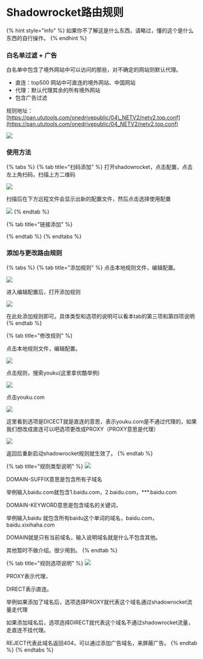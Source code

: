 # Shadowrocket路由规则

{% hint style="info" %}
如果你不了解这是什么东西，请略过，懂的这个是什么东西的自行操作。
{% endhint %}

### 白名单过滤 + 广告

白名单中包含了境外网站中可以访问的那些，对不确定的网站则默认代理。

* 直连：top500 网站中可直连的境外网站、中国网站
* 代理：默认代理其余的所有境外网站
* 包含广告过滤

规则地址：[https://pan.ututools.com/onedrivepublic/04\_NETV2/netv2.top.conf](https://pan.ututools.com/onedrivepublic/04_NETV2/netv2.top.conf)

![](../.gitbook/assets/image%20%289%29.png)

### 使用方法

{% tabs %}
{% tab title="扫码添加" %}
打开shadowrocket，点击配置，点击左上角扫码，扫描上方二维码

![](../.gitbook/assets/image%20%288%29.png)

扫描后在下方远程文件会显示出新的配置文件，然后点击选择使用配置

![](../.gitbook/assets/image%20%287%29.png)
{% endtab %}

{% tab title="链接添加" %}

{% endtab %}
{% endtabs %}

### 添加与更改路由规则

{% tabs %}
{% tab title="添加规则" %}
点击本地规则文件，编辑配置。

![](../.gitbook/assets/image%20%2812%29.png)

进入编辑配置后，打开添加规则

![](../.gitbook/assets/image%20%2814%29.png)

在此处添加规则即可。具体类型和选项的说明可以看本tab的第三项和第四项说明
{% endtab %}

{% tab title="修改规则" %}


点击本地规则文件，编辑配置。

![](../.gitbook/assets/image%20%2812%29.png)

点击规则，搜索youku\(这里拿优酷举例\)

![](../.gitbook/assets/image%20%2813%29.png)

点击youku.com 

![](../.gitbook/assets/image%20%286%29.png)

这里看到选项是DICECT就是直连的意思，表示youku.com是不通过代理的，如果我们想改成直连可以吧选项更改成PROXY（PROXY意思是代理）

![](../.gitbook/assets/image%20%2810%29.png)

返回后重新启动shadowrocket规则就生效了。
{% endtab %}

{% tab title="规则类型说明" %}
![](../.gitbook/assets/image%20%2816%29.png)

DOMAIN-SUFFIX意思是包含所有子域名

举例输入baidu.com就包含1.baidu.com，2.baidu.com，\*\*\*.baidu.com

DOMAIN-KEYWORD意思是包含域名的关键词，

举例输入baidu 就包含所有baidu这个单词的域名，baidu.com，baidu.xixihaha.com

DOMAIN就是只有当前域名，输入说明域名就是什么不包含其他。

其他暂时不做介绍。很少用到。
{% endtab %}

{% tab title="规则选项说明" %}
![](../.gitbook/assets/image%20%2815%29.png)

PROXY表示代理，

DIRECT表示直连。

举例如果添加了域名后，选项选择PROXY就代表这个域名通过shadowrocket流量走代理

如果添加域名后，选项选择DIRECT就代表这个域名不通过shadowrocket流量，走直连不挂代理。

REJECT代表此域名返回404，可以通过添加广告域名，来屏蔽广告。
{% endtab %}
{% endtabs %}

